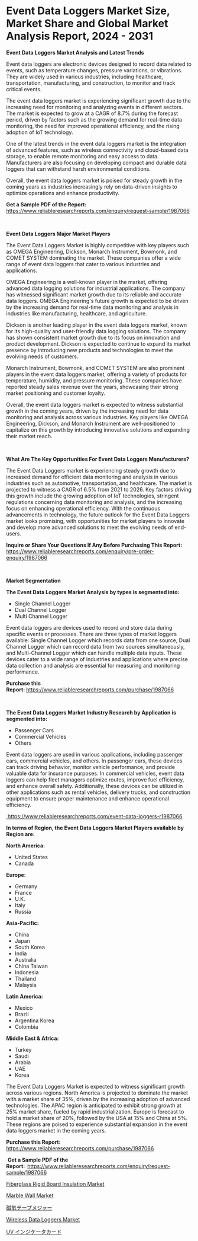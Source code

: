<p><h1>Event Data Loggers Market Size, Market Share and Global Market Analysis Report, 2024 - 2031</h1></p><p><strong>Event Data Loggers Market Analysis and Latest Trends</strong></p>
<p><p>Event data loggers are electronic devices designed to record data related to events, such as temperature changes, pressure variations, or vibrations. They are widely used in various industries, including healthcare, transportation, manufacturing, and construction, to monitor and track critical events.</p><p>The event data loggers market is experiencing significant growth due to the increasing need for monitoring and analyzing events in different sectors. The market is expected to grow at a CAGR of 8.7% during the forecast period, driven by factors such as the growing demand for real-time data monitoring, the need for improved operational efficiency, and the rising adoption of IoT technology.</p><p>One of the latest trends in the event data loggers market is the integration of advanced features, such as wireless connectivity and cloud-based data storage, to enable remote monitoring and easy access to data. Manufacturers are also focusing on developing compact and durable data loggers that can withstand harsh environmental conditions.</p><p>Overall, the event data loggers market is poised for steady growth in the coming years as industries increasingly rely on data-driven insights to optimize operations and enhance productivity.</p></p>
<p><strong>Get a Sample PDF of the Report:&nbsp;</strong> <a href="https://www.reliableresearchreports.com/enquiry/request-sample/1987066">https://www.reliableresearchreports.com/enquiry/request-sample/1987066</a></p>
<p>&nbsp;</p>
<p><strong>Event Data Loggers Major Market Players</strong></p>
<p><p>The Event Data Loggers Market is highly competitive with key players such as OMEGA Engineering, Dickson, Monarch Instrument, Bowmonk, and COMET SYSTEM dominating the market. These companies offer a wide range of event data loggers that cater to various industries and applications.</p><p>OMEGA Engineering is a well-known player in the market, offering advanced data logging solutions for industrial applications. The company has witnessed significant market growth due to its reliable and accurate data loggers. OMEGA Engineering's future growth is expected to be driven by the increasing demand for real-time data monitoring and analysis in industries like manufacturing, healthcare, and agriculture.</p><p>Dickson is another leading player in the event data loggers market, known for its high-quality and user-friendly data logging solutions. The company has shown consistent market growth due to its focus on innovation and product development. Dickson is expected to continue to expand its market presence by introducing new products and technologies to meet the evolving needs of customers.</p><p>Monarch Instrument, Bowmonk, and COMET SYSTEM are also prominent players in the event data loggers market, offering a variety of products for temperature, humidity, and pressure monitoring. These companies have reported steady sales revenue over the years, showcasing their strong market positioning and customer loyalty.</p><p>Overall, the event data loggers market is expected to witness substantial growth in the coming years, driven by the increasing need for data monitoring and analysis across various industries. Key players like OMEGA Engineering, Dickson, and Monarch Instrument are well-positioned to capitalize on this growth by introducing innovative solutions and expanding their market reach.</p></p>
<p>&nbsp;</p>
<p><strong>What Are The Key Opportunities For Event Data Loggers Manufacturers?</strong></p>
<p><p>The Event Data Loggers market is experiencing steady growth due to increased demand for efficient data monitoring and analysis in various industries such as automotive, transportation, and healthcare. The market is projected to witness a CAGR of 6.5% from 2021 to 2026. Key factors driving this growth include the growing adoption of IoT technologies, stringent regulations concerning data monitoring and analysis, and the increasing focus on enhancing operational efficiency. With the continuous advancements in technology, the future outlook for the Event Data Loggers market looks promising, with opportunities for market players to innovate and develop more advanced solutions to meet the evolving needs of end-users.</p></p>
<p><strong>Inquire or Share Your Questions If Any Before Purchasing This Report:</strong> <a href="https://www.reliableresearchreports.com/enquiry/pre-order-enquiry/1987066">https://www.reliableresearchreports.com/enquiry/pre-order-enquiry/1987066</a></p>
<p>&nbsp;</p>
<p><strong>Market Segmentation</strong></p>
<p><strong>The Event Data Loggers Market Analysis by types is segmented into:</strong></p>
<p><ul><li>Single Channel Logger</li><li>Dual Channel Logger</li><li>Multi Channel Logger</li></ul></p>
<p><p>Event data loggers are devices used to record and store data during specific events or processes. There are three types of market loggers available: Single Channel Logger which records data from one source, Dual Channel Logger which can record data from two sources simultaneously, and Multi-Channel Logger which can handle multiple data inputs. These devices cater to a wide range of industries and applications where precise data collection and analysis are essential for measuring and monitoring performance.</p></p>
<p><strong>Purchase this Report:&nbsp;</strong><a href="https://www.reliableresearchreports.com/purchase/1987066">https://www.reliableresearchreports.com/purchase/1987066</a></p>
<p>&nbsp;</p>
<p><strong>The Event Data Loggers Market Industry Research by Application is segmented into:</strong></p>
<p><ul><li>Passenger Cars</li><li>Commercial Vehicles</li><li>Others</li></ul></p>
<p><p>Event data loggers are used in various applications, including passenger cars, commercial vehicles, and others. In passenger cars, these devices can track driving behavior, monitor vehicle performance, and provide valuable data for insurance purposes. In commercial vehicles, event data loggers can help fleet managers optimize routes, improve fuel efficiency, and enhance overall safety. Additionally, these devices can be utilized in other applications such as rental vehicles, delivery trucks, and construction equipment to ensure proper maintenance and enhance operational efficiency.</p></p>
<p><a href="https://www.reliableresearchreports.com/event-data-loggers-r1987066">&nbsp;https://www.reliableresearchreports.com/event-data-loggers-r1987066</a></p>
<p><strong>In terms of Region, the Event Data Loggers Market Players available by Region are:</strong></p>
<p>
    <p> <strong> North America: </strong>
        <ul>
            <li>United States</li>
            <li>Canada</li>
        </ul>
        </p> 
    <p> <strong> Europe: </strong>
        <ul>
            <li>Germany</li>
            <li>France</li>
            <li>U.K.</li>
            <li>Italy</li>
            <li>Russia</li>
        </ul>
        </p> 
    <p> <strong> Asia-Pacific: </strong>
        <ul>
            <li>China</li>
            <li>Japan</li>
            <li>South Korea</li>
            <li>India</li>
            <li>Australia</li>
            <li>China Taiwan</li>
            <li>Indonesia</li>
            <li>Thailand</li>
            <li>Malaysia</li>
        </ul>
        </p> 
    <p> <strong> Latin America: </strong>
        <ul>
            <li>Mexico</li>
            <li>Brazil</li>
            <li>Argentina Korea</li>
            <li>Colombia</li>
        </ul>
        </p> 
    <p> <strong> Middle East & Africa: </strong>
        <ul>
            <li>Turkey</li>
            <li>Saudi</li>
            <li>Arabia</li>
            <li>UAE</li>
            <li>Korea</li>
        </ul>
    </p>
    </p>
<p><p>The Event Data Loggers Market is expected to witness significant growth across various regions. North America is projected to dominate the market with a market share of 35%, driven by the increasing adoption of advanced technologies. The APAC region is anticipated to exhibit strong growth at 25% market share, fueled by rapid industrialization. Europe is forecast to hold a market share of 20%, followed by the USA at 15% and China at 5%. These regions are poised to experience substantial expansion in the event data loggers market in the coming years.</p></p>
<p><strong>Purchase this Report: </strong><a href="https://www.reliableresearchreports.com/purchase/1987066">https://www.reliableresearchreports.com/purchase/1987066</a></p>
<p>&nbsp;<strong>Get a Sample PDF of the Report:&nbsp;&nbsp;</strong><a href="https://www.reliableresearchreports.com/enquiry/request-sample/1987066">https://www.reliableresearchreports.com/enquiry/request-sample/1987066</a></p>
<p><strong></strong></p>
<p><p><a href="https://issuu.com/reportprime-2/docs/fiberglass-rigid-board-insulation-market-size-2030">Fiberglass Rigid Board Insulation Market</a></p><p><a href="https://issuu.com/reportprime-2/docs/marble-wall-market-size-2030.pptx">Marble Wall Market</a></p><p><a href="https://github.com/nxboeu02965442/Market-Research-Report-List-1/blob/main/290654734022.md">磁気テープメジャー</a></p><p><a href="https://github.com/jaidynmorantestelletmjzya/Market-Research-Report-List-2/blob/main/wireless-data-loggers-market.md">Wireless Data Loggers Market</a></p><p><a href="https://github.com/moulafa/Market-Research-Report-List-1/blob/main/867974834023.md">UV インジケータカード</a></p></p>